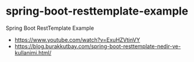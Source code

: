 # spring-boot-resttemplate-example
Spring Boot RestTemplate Example 
- https://www.youtube.com/watch?v=ExuHZVtinVY 
- https://blog.burakkutbay.com/spring-boot-resttemplate-nedir-ve-kullanimi.html/
